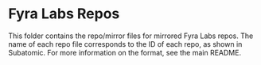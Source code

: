 # Fyra Labs Repos

This folder contains the repo/mirror files for mirrored Fyra Labs repos.
The name of each repo file corresponds to the ID of each repo, as shown in Subatomic.
For more information on the format, see the main README.
